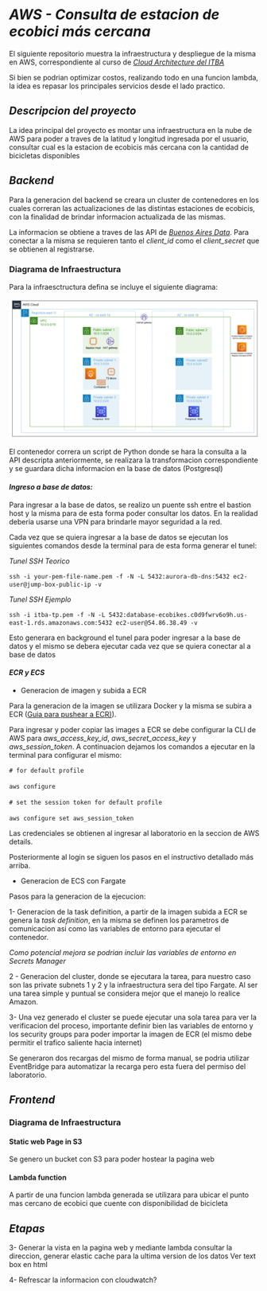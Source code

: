 # ***AWS - Consulta de estacion de ecobici más cercana***

El siguiente repositorio muestra la infraestructura y despliegue de la misma en AWS, correspondiente al curso de [*Cloud Architecture del ITBA*](https://innovacion.itba.edu.ar/educacion-ejecutiva/tic/cloud-architecture/)

Si bien se podrian optimizar costos, realizando todo en una funcion lambda, la idea es repasar los principales servicios desde el lado practico.

## ***Descripcion del proyecto***

La idea principal del proyecto es montar una infraestructura en la nube de AWS para poder a traves de la latitud y longitud ingresada por el usuario, consultar cual es la estacion de ecobicis más cercana con la cantidad de bicicletas disponibles

## ***Backend***

Para la generacion del backend se creara un cluster de contenedores en los cuales correran las actualizaciones de las distintas estaciones de ecobicis, con la finalidad de brindar informacion actualizada de las mismas.

La informacion se obtiene a traves de las API de [*Buenos Aires Data*](https://data.buenosaires.gob.ar/dataset/). Para conectar a la misma se requieren tanto el *client_id* como el *client_secret* que se obtienen al registrarse.

### Diagrama de Infraestructura

Para la infraesctructura defina se incluye el siguiente diagrama:


![](https://github.com/RArielAlonso/aws-itba-tp/blob/main/resources/Diagrama%20de%20infraestructura.png?raw=True)

El contenedor correra un script de Python donde se hara la consulta a la API descripta anteriormente, se realizara la transformacion correspondiente y se guardara dicha informacion en la base de datos (Postgresql)

#### *Ingreso a base de datos:*

Para ingresar a la base de datos, se realizo un puente ssh entre el bastion host y la misma para de esta forma poder consultar los datos. En la realidad deberia usarse una VPN para brindarle mayor seguridad a la red.

Cada vez que se quiera ingresar a la base de datos se ejecutan los siguientes comandos desde la terminal para de esta forma generar el tunel:

*Tunel SSH Teorico*
<pre><code>ssh -i your-pem-file-name.pem -f -N -L 5432:aurora-db-dns:5432 ec2-user@jump-box-public-ip -v
</code></pre> 

*Tunel SSH Ejemplo*
<pre><code>ssh -i itba-tp.pem -f -N -L 5432:database-ecobikes.c0d9fwrv6o9h.us-east-1.rds.amazonaws.com:5432 ec2-user@54.86.38.49 -v</code></pre> 

Esto generara en background el tunel para poder ingresar a la base de datos y el mismo se debera ejecutar cada vez que se quiera conectar al a base de datos

#### *ECR y ECS*

- Generacion de imagen y subida a ECR

Para la generacion de la imagen se utilizara Docker y la misma se subira a ECR ([Guia para pushear a ECR)](https://docs.aws.amazon.com/AmazonECR/latest/userguide/docker-push-ecr-image.html)).

Para ingresar y poder copiar las images a ECR se debe configurar la CLI de AWS para *aws_access_key_id*, *aws_secret_access_key* y *aws_session_token*. A continuacion dejamos los comandos a ejecutar en la terminal para configurar el mismo:

<pre><code># for default profile

aws configure

# set the session token for default profile

aws configure set aws_session_token 
</code></pre>

Las credenciales se obtienen al ingresar al laboratorio en la seccion de AWS details.

Posteriormente al login se siguen los pasos en el instructivo detallado más arriba.

- Generacion de ECS con Fargate

Pasos para la generacion de la ejecucion:

1- Generacion de la task definition, a partir de la imagen subida a ECR se genera la *task definition*, en la misma se definen los parametros de comunicacion asi como las variables de entorno para ejecutar el contenedor.

*Como potencial mejora se podrian incluir las variables de entorno en Secrets Manager*

2 - Generacion del cluster, donde se ejecutara la tarea, para nuestro caso son las private subnets 1 y 2 y la infraestructura sera del tipo Fargate. Al ser una tarea simple y puntual se considera mejor que el manejo lo realice Amazon.

3- Una vez generado el cluster se puede ejecutar una sola tarea para ver la verificacion del proceso, importante definir bien las variables de entorno y los security groups para poder importar la imagen de ECR (el mismo debe permitir el trafico saliente hacia internet)


Se generaron dos recargas del mismo de forma manual, se podria utilizar EventBridge para automatizar la recarga pero esta fuera del permiso del laboratorio.

## ***Frontend***

### Diagrama de Infraestructura


#### Static web Page in S3

Se genero un bucket con S3 para poder hostear la pagina web


#### Lambda function

A partir de una funcion lambda generada se utilizara para ubicar el punto mas cercano de ecobici que cuente con disponibilidad de bicicleta


## ***Etapas***


3- Generar la vista en la pagina web y mediante lambda consultar la direccion, generar elastic cache para la ultima version de los datos
Ver text box en html

4- Refrescar la informacion con cloudwatch?


